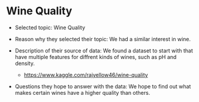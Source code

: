 # Wine Quality

- Selected topic: Wine Quality
- Reason why they selected their topic: We had a similar interest in wine.
- Description of their source of data: We found a dataset to start with that have multiple features for diffrent kinds of wines, such as pH and density. 
  - https://www.kaggle.com/rajyellow46/wine-quality

- Questions they hope to answer with the data: We hope to find out what makes certain wines have a higher quality than others. 
